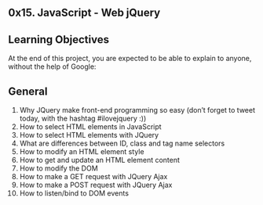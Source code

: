 0x15. JavaScript - Web jQuery
--------------------------------------
Learning Objectives
-------------------------------------------------------------------------------------------------
At the end of this project, you are expected to be able to explain to anyone, without the help of Google:

General
------------------------------------------------------------------------------------------------------------
1. Why JQuery make front-end programming so easy (don’t forget to tweet today, with the hashtag #ilovejquery :))
2. How to select HTML elements in JavaScript
3. How to select HTML elements with JQuery
4. What are differences between ID, class and tag name selectors
5. How to modify an HTML element style
6. How to get and update an HTML element content
7. How to modify the DOM
8. How to make a GET request with JQuery Ajax
9. How to make a POST request with JQuery Ajax
10. How to listen/bind to DOM events

